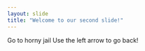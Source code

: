```yaml
---
layout: slide
title: "Welcome to our second slide!"
---
```


Go to horny jail
Use the left arrow to go back!
